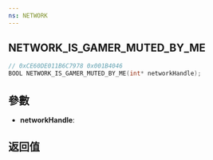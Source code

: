 ```yaml
---
ns: NETWORK
---
```

## NETWORK_IS_GAMER_MUTED_BY_ME

```c
// 0xCE60DE011B6C7978 0x001B4046
BOOL NETWORK_IS_GAMER_MUTED_BY_ME(int* networkHandle);
```


## 參數
* **networkHandle**: 

## 返回值

